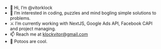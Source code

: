 - 👋 Hi, I’m @vitorklock
- 👀 I’m interested in coding, puzzles and mind bogling simple solutions to problems.
- ⚔️ I’m currently working with NextJS, Google Ads API, Facebook CAPI and project managing.
- 📫 Reach me at klockvitor@gmail.com
- 🦉 Potoos are cool.

<!---
vitorklock/vitorklock is a ✨ special ✨ repository because its `README.md` (this file) appears on your GitHub profile.
You can click the Preview link to take a look at your changes.
--->
